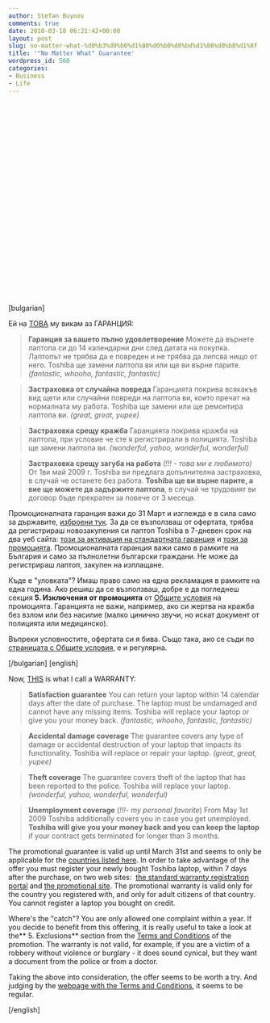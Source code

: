 ```yaml
---
author: Stefan Buynov
comments: true
date: 2010-03-18 06:21:42+00:00
layout: post
slug: no-matter-what-%d0%b3%d0%b0%d1%80%d0%b0%d0%bd%d1%86%d0%b8%d1%8f
title: '"No Matter What" Guarantee'
wordpress_id: 560
categories:
- Business
- Life
---
```


<object classid="clsid:d27cdb6e-ae6d-11cf-96b8-444553540000" width="640" height="385" codebase="http://download.macromedia.com/pub/shockwave/cabs/flash/swflash.cab#version=6,0,40,0"><param name="allowFullScreen" value="true" /><param name="allowscriptaccess" value="always" /><param name="src" value="http://www.youtube.com/v/5LRnq3ooGDc&amp;hl=en_US&amp;fs=1&amp;" /><param name="allowfullscreen" value="true" /><embed type="application/x-shockwave-flash" width="640" height="385" src="http://www.youtube.com/v/5LRnq3ooGDc&amp;hl=en_US&amp;fs=1&amp;" allowscriptaccess="always" allowfullscreen="true"></embed></object>

[bulgarian]

Ей на [ТОВА](https://www.nomatterwhatguarantee.com/main_structure.php?page=home) му викам аз ГАРАНЦИЯ:

> **Гаранция за вашето пълно удовлетворение**
Можете да върнете лаптопа си до 14 календарни дни след датата на покупка. Лаптопът не трябва да е повреден и не трябва да липсва нищо от него. Toshiba ще замени лаптопа ви или ще ви върне парите.
_(fantastic, whooho, fantastic, fantastic)_

> **Застраховка от случайна повреда**
Гаранцията покрива всякакъв вид щети или случайни повреди на лаптопа ви, които пречат на нормалната му работа. Toshiba ще замени или ще ремонтира лаптопа ви.
_(great, great, yupee)_

> **Застраховка срещу кражба**
Гаранцията покрива кражба на лаптопа, при условие че сте я регистрирали в полицията. Toshiba ще замени лаптопа ви.
_(wonderful, yahoo, wonderful, wonderful)_

> **Застраховка срещу загуба на работа** _(!!! - това ми е любимото)_
От 1ви май 2009 г. Toshiba ви предлага допълнителна застраховка, в случай че останете без работа. **Toshiba ще ви върне парите, а вие ще можете да задържите лаптопа**, в случай че трудовият ви договор бъде прекратен за повече от 3 месеца.


Промоционалната гаранция важи до 31 Март и изглежда е в сила само за държавите, [изброени тук](http://www.nomatterwhatguarantee.com). За да се възползваш от офертата, трябва да регистрираш новозакупения си лаптоп Toshiba в 7-дневен срок на два уеб сайта: [този за активация на стандартната гаранция](http://www.toshiba-europe.com/registration) и [този за промоцията](http://www.nomatterwhatguarantee.com). Промоционалната гаранция важи само в рамките на България и само за пълнолетни български граждани. Не може да регистрираш лаптоп, закупен на изплащане.

Къде е "уловката"? Имаш право само на една рекламация в рамките на една година.
Ако решиш да се възползваш, добре е да погледнеш секция **5. Изключения от промоцията** от [Общите условия](https://www.nomatterwhatguarantee.com/download/TC_Trust_Toshiba_BG.pdf) на промоцията. Гаранцията не важи, например, ако си жертва на кражба без взлом или без насилие (малко цинично звучи, но искат документ от полицията или медицинско).

Въпреки условностите, офертата си я бива. Също така, ако се съди по [страницата с Общите условия](https://www.nomatterwhatguarantee.com/content/tc_show_BG.php?reg=0), е и регулярна.

[/bulgarian]
[english]

Now, [THIS](https://www.nomatterwhatguarantee.com/main_structure.php?page=home) is what I call a WARRANTY:


> **Satisfaction guarantee**
You can return your laptop within 14 calendar days after the date of purchase. The laptop must be undamaged and cannot have any missing items. Toshiba will replace your laptop or give you your money back.
_(fantastic, whooho, fantastic, fantastic)_

> **Accidental damage coverage**
The guarantee covers any type of damage or accidental destruction of your laptop that impacts its functionality. Toshiba will replace or repair your laptop.
_(great, great,  yupee)_

> **Theft coverage**
The guarantee covers theft of the laptop that has been reported to the police. Toshiba will replace your laptop.
_(wonderful, yahoo, wonderful,  wonderful)_

> **Unemployment coverage** (_!!!- my personal favorite_)
From May 1st 2009 Toshiba additionally covers you in case you get unemployed. **Toshiba will give you your money back and you can keep the laptop** if your contract gets terminated for longer than 3 months.


The promotional guarantee is valid up until March 31st and seems to only be applicable for the [countries listed here](http://www.nomatterwhatguarantee.com). In order to take advantage of the offer you must register your newly bought Toshiba laptop, within 7 days after the purchase, on two web sites:  [the standard warranty registration portal](http://www.toshiba-europe.com/registration) and [the promotional site](http://www.nomatterwhatguarantee.com).  The promotional warranty is valid only for the country you registered with, and only for adult citizens of that country. You cannot register a laptop you bought on credit.

Where's the "catch"? You are only allowed one complaint within a year.
If you decide to benefit from this offering, it is really useful to take a look at the** 5. Exclusions** section from the [Terms and Conditions](https://www.nomatterwhatguarantee.com/download/TC_Trust_Toshiba_MA.pdf) of the promotion. The warranty is not valid, for example, if you are a victim of a robbery without violence or burglary - it does sound cynical, but they want a document from the police or from a doctor.

Taking the above into consideration, the offer seems to be worth a try. And judging by the [webpage with the Terms and Conditions](https://www.nomatterwhatguarantee.com/content/tc_show_M.php?reg=0), it seems to be regular.

[/english]
